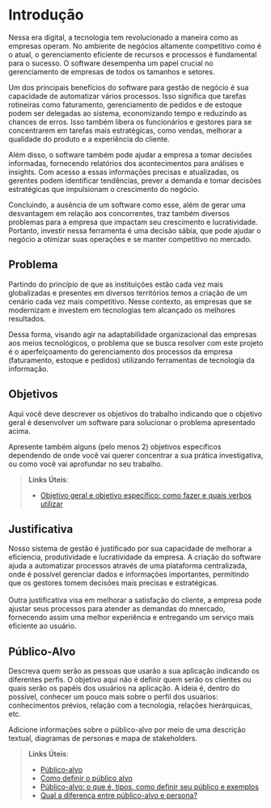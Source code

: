 # Introdução

Nessa era digital, a tecnologia tem revolucionado a maneira como as empresas operam. No ambiente de negócios altamente competitivo como é o atual, o gerenciamento eficiente de recursos e processos é fundamental para o sucesso. O software desempenha um papel crucial no gerenciamento de empresas de todos os tamanhos e setores. 

Um dos principais benefícios do software para gestão de negócio é sua capacidade de automatizar vários processos. Isso significa que tarefas rotineiras como faturamento, gerenciamento de pedidos e de estoque podem ser delegadas ao sistema, economizando tempo e reduzindo as chances de erros. Isso também libera os funcionários e gestores para se concentrarem em tarefas mais estratégicas, como vendas, melhorar a qualidade do produto e a experiência do cliente. 

Além disso, o software também pode ajudar a empresa a tomar decisões informadas, fornecendo relatórios dos acontecimentos para análises e insights. Com acesso a essas informações precisas e atualizadas, os gerentes podem identificar tendências, prever a demanda e tomar decisões estratégicas que impulsionam o crescimento do negócio. 

Concluindo, a ausência de um software como esse, além de gerar uma desvantagem em relação aos concorrentes, traz também diversos problemas para a empresa que impactam seu crescimento e lucratividade. Portanto, investir nessa ferramenta é uma decisão sábia, que pode ajudar o negócio a otimizar suas operações e se manter competitivo no mercado.

## Problema

Partindo do princípio de que as instituições estão cada vez mais globalizadas e presentes em diversos territórios temos a criação de um cenário cada vez mais competitivo. Nesse contexto, as empresas que se modernizam e investem em tecnologias tem alcançado os melhores resultados. 

Dessa forma, visando agir na adaptabilidade organizacional das empresas aos meios tecnológicos, o problema que se busca resolver com este projeto é o aperfeiçoamento do gerenciamento dos processos da empresa (faturamento, estoque e pedidos) utilizando ferramentas de tecnologia da informação. 

## Objetivos

Aqui você deve descrever os objetivos do trabalho indicando que o objetivo geral é desenvolver um software para solucionar o problema apresentado acima. 

Apresente também alguns (pelo menos 2) objetivos específicos dependendo de onde você vai querer concentrar a sua prática investigativa, ou como você vai aprofundar no seu trabalho.
 
> **Links Úteis**:
> - [Objetivo geral e objetivo específico: como fazer e quais verbos utilizar](https://blog.mettzer.com/diferenca-entre-objetivo-geral-e-objetivo-especifico/)

## Justificativa

Nosso sistema de gestão é justificado por sua capacidade de melhorar a eficiencia, produtividade e lucratividade da empresa. A criação do software ajuda a automatizar processos através de uma plataforma centralizada, onde é possível gerenciar dados e informações importantes, permitindo que os gestores tomem decisões mais precisas e estratégicas.
<br> <br>
Outra justificativa visa em melhorar a satisfação do cliente, a empresa pode ajustar seus processos para atender as demandas do mnercado, fornecendo assim uma melhor experiência e entregando um serviço mais eficiente ao usuário. 


## Público-Alvo

Descreva quem serão as pessoas que usarão a sua aplicação indicando os diferentes perfis. O objetivo aqui não é definir quem serão os clientes ou quais serão os papéis dos usuários na aplicação. A ideia é, dentro do possível, conhecer um pouco mais sobre o perfil dos usuários: conhecimentos prévios, relação com a tecnologia, relações
hierárquicas, etc.

Adicione informações sobre o público-alvo por meio de uma descrição textual, diagramas de personas e mapa de stakeholders.

> **Links Úteis**:
> - [Público-alvo](https://blog.hotmart.com/pt-br/publico-alvo/)
> - [Como definir o público alvo](https://exame.com/pme/5-dicas-essenciais-para-definir-o-publico-alvo-do-seu-negocio/)
> - [Público-alvo: o que é, tipos, como definir seu público e exemplos](https://klickpages.com.br/blog/publico-alvo-o-que-e/)
> - [Qual a diferença entre público-alvo e persona?](https://rockcontent.com/blog/diferenca-publico-alvo-e-persona/)

